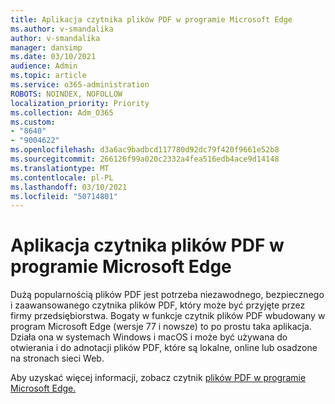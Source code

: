 ```yaml
---
title: Aplikacja czytnika plików PDF w programie Microsoft Edge
ms.author: v-smandalika
author: v-smandalika
manager: dansimp
ms.date: 03/10/2021
audience: Admin
ms.topic: article
ms.service: o365-administration
ROBOTS: NOINDEX, NOFOLLOW
localization_priority: Priority
ms.collection: Adm_O365
ms.custom:
- "8640"
- "9004622"
ms.openlocfilehash: d3a6ac9badbcd117780d92dc79f420f9661e52b8
ms.sourcegitcommit: 266126f99a020c2332a4fea516edb4ace9d14148
ms.translationtype: MT
ms.contentlocale: pl-PL
ms.lasthandoff: 03/10/2021
ms.locfileid: "50714801"
---
```

# <a name="pdf-reader-app-in-microsoft-edge"></a>Aplikacja czytnika plików PDF w programie Microsoft Edge

Dużą popularnością plików PDF jest potrzeba niezawodnego, bezpiecznego i zaawansowanego czytnika plików PDF, który może być przyjęte przez firmy przedsiębiorstwa. Bogaty w funkcje czytnik plików PDF wbudowany w program Microsoft Edge (wersje 77 i nowsze) to po prostu taka aplikacja. Działa ona w systemach Windows i macOS i może być używana do otwierania i do adnotacji plików PDF, które są lokalne, online lub osadzone na stronach sieci Web.

Aby uzyskać więcej informacji, zobacz czytnik [plików PDF w programie Microsoft Edge.](https://docs.microsoft.com/deployedge/microsoft-edge-pdf)

